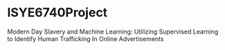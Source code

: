 # ISYE6740Project
Modern Day Slavery and Machine Learning: Utilizing Supervised Learning to Identify Human Trafficking In Online Advertisements
